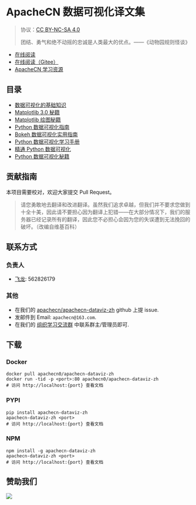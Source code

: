 # ApacheCN 数据可视化译文集

> 协议：[CC BY-NC-SA 4.0](http://creativecommons.org/licenses/by-nc-sa/4.0/)
> 
> 团结、勇气和绝不动摇的忠诚是人类最大的优点。——《动物园规则怪谈》

* [在线阅读](https://viz.apachecn.org)
* [在线阅读（Gitee）](https://apachecn.gitee.io/doc-template/)
* [ApacheCN 学习资源](http://docs.apachecn.org/)

## 目录

+   [数据可视化的基础知识](docs/dataviz-zh/SUMMARY.md)
+   [Matplotlib 3.0 秘籍](docs/matplotlib-30-cookbook/SUMMARY.md)
+   [Matplotlib 绘图秘籍](docs/matplotlib-plot-cookbook/SUMMARY.md)
+   [Python 数据可视化指南](docs/data-vis-py/SUMMARY.md)
+   [Bokeh 数据可视化实用指南](docs/handson-data-vis-bokeh/SUMMARY.md)
+   [Python 数据可视化学习手册](docs/learn-py-data-vis/SUMMARY.md)
+   [精通 Python 数据可视化](docs/master-py-data-vis/SUMMARY.md)
+   [Python 数据可视化秘籍](docs/py-data-vis-cb/SUMMARY.md)

## 贡献指南

本项目需要校对，欢迎大家提交 Pull Request。

> 请您勇敢地去翻译和改进翻译。虽然我们追求卓越，但我们并不要求您做到十全十美，因此请不要担心因为翻译上犯错——在大部分情况下，我们的服务器已经记录所有的翻译，因此您不必担心会因为您的失误遭到无法挽回的破坏。（改编自维基百科）

## 联系方式

### 负责人

* [飞龙](https://github.com/wizardforcel): 562826179

### 其他

*   在我们的 [apachecn/apachecn-dataviz-zh](https://github.com/apachecn/apachecn-dataviz-zh) github 上提 issue.
*   发邮件到 Email: `apachecn@163.com`.
*   在我们的 [组织学习交流群](https://www.apachecn.org/#/docs/join) 中联系群主/管理员即可.

## 下载

### Docker

```
docker pull apachecn0/apachecn-dataviz-zh
docker run -tid -p <port>:80 apachecn0/apachecn-dataviz-zh
# 访问 http://localhost:{port} 查看文档
```

### PYPI

```
pip install apachecn-dataviz-zh
apachecn-dataviz-zh <port>
# 访问 http://localhost:{port} 查看文档
```

### NPM

```
npm install -g apachecn-dataviz-zh
apachecn-dataviz-zh <port>
# 访问 http://localhost:{port} 查看文档
```

## 赞助我们

![](http://data.apachecn.org/img/about/donate.jpg)
